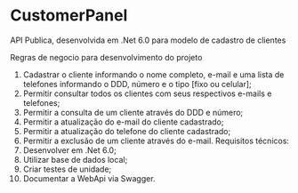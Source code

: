 # CustomerPanel
API Publica, desenvolvida em .Net 6.0 para modelo de cadastro de clientes

Regras de negocio para desenvolvimento do projeto

1. Cadastrar o cliente informando o nome completo, e-mail e uma lista de telefones informando o DDD, número e o tipo [fixo ou celular];
2. Permitir consultar todos os clientes com seus respectivos e-mails e telefones;
3. Permitir a consulta de um cliente através do DDD e número;
4. Permitir a atualização do e-mail do cliente cadastrado;
5. Permitir a atualização do telefone do cliente cadastrado;
6. Permitir a exclusão de um cliente através do e-mail.
Requisitos técnicos:
1. Desenvolver em .Net 6.0;
2. Utilizar base de dados local;
3. Criar testes de unidade;
4. Documentar a WebApi via Swagger.
